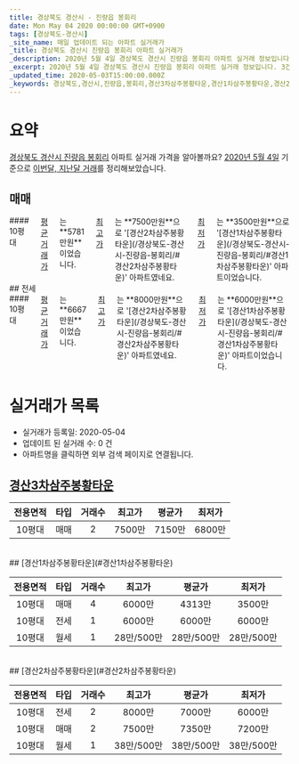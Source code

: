 ```yaml
---
title: 경상북도 경산시 - 진량읍 봉회리
date: Mon May 04 2020 00:00:00 GMT+0900
tags: [경상북도-경산시]
_site_name: 매일 업데이트 되는 아파트 실거래가
_title: 경상북도 경산시 진량읍 봉회리 아파트 실거래가
_description: 2020년 5월 4일 경상북도 경산시 진량읍 봉회리 아파트 실거래 정보입니다. 3건 아파트 정보가 있습니다.
_excerpt: 2020년 5월 4일 경상북도 경산시 진량읍 봉회리 아파트 실거래 정보입니다. 3건 아파트 정보가 있습니다.
_updated_time: 2020-05-03T15:00:00.000Z
_keywords: 경상북도,경산시,진량읍,봉회리,경산3차삼주봉황타운,경산1차삼주봉황타운,경산2차삼주봉황타운
---
```





# 요약
<ins>경상북도 경산시 진량읍 봉회리</ins> 아파트 실거래 가격을 알아볼까요? <ins>2020년 5월 4일</ins> 기준으로 <ins>이번달, 지난달 거래</ins>를 정리해보았습니다.

## 매매
<div class="container">
<div class="twelve columns" markdown="1">
#### 10평대
<ins>평균 거래가</ins>는 **5781만원**이었습니다. <ins>최고가</ins>는 **7500만원**으로 '[경산2차삼주봉황타운](/경상북도-경산시-진량읍-봉회리/#경산2차삼주봉황타운)' 아파트였네요. <ins>최저가</ins>는 **3500만원**으로 '[경산1차삼주봉황타운](/경상북도-경산시-진량읍-봉회리/#경산1차삼주봉황타운)' 아파트이었습니다.
</div>
</div>
## 전세
<div class="container">
<div class="twelve columns" markdown="1">
#### 10평대
<ins>평균 거래가</ins>는 **6667만원**이었습니다. <ins>최고가</ins>는 **8000만원**으로 '[경산2차삼주봉황타운](/경상북도-경산시-진량읍-봉회리/#경산2차삼주봉황타운)' 아파트였네요. <ins>최저가</ins>는 **6000만원**으로 '[경산1차삼주봉황타운](/경상북도-경산시-진량읍-봉회리/#경산1차삼주봉황타운)' 아파트이었습니다.
</div>
</div>



# 실거래가 목록
- 실거래가 등록일: 2020-05-04
- 업데이트 된 실거래 수: 0 건
- 아파트명을 클릭하면 외부 검색 페이지로 연결됩니다.

## [경산3차삼주봉황타운](#경산3차삼주봉황타운)

|전용면적|타입|거래수|최고가|평균가|최저가|
|:---:|:---:|:---:|:---:|:---:|:---:|
|10평대|<span class="deal-type-1">매매</span>|2|7500만|7150만|6800만|

<br/>
## [경산1차삼주봉황타운](#경산1차삼주봉황타운)

|전용면적|타입|거래수|최고가|평균가|최저가|
|:---:|:---:|:---:|:---:|:---:|:---:|
|10평대|<span class="deal-type-1">매매</span>|4|6000만|4313만|3500만|
|10평대|<span class="deal-type-2">전세</span>|1|6000만|6000만|6000만|
|10평대|<span class="deal-type-3">월세</span>|1|28만/500만|28만/500만|28만/500만|

<br/>
## [경산2차삼주봉황타운](#경산2차삼주봉황타운)

|전용면적|타입|거래수|최고가|평균가|최저가|
|:---:|:---:|:---:|:---:|:---:|:---:|
|10평대|<span class="deal-type-2">전세</span>|2|8000만|7000만|6000만|
|10평대|<span class="deal-type-1">매매</span>|2|7500만|7350만|7200만|
|10평대|<span class="deal-type-3">월세</span>|1|38만/500만|38만/500만|38만/500만|

<br/>



